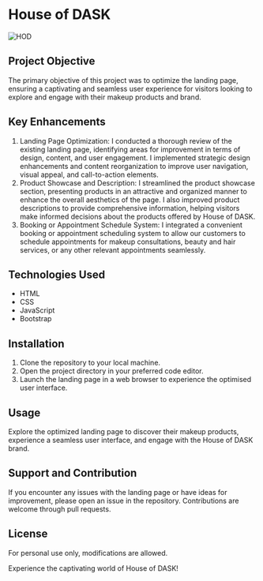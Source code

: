 # House of DASK

![HOD](https://github.com/techgirldiaries/daskbeauty/assets/55244578/e37358ad-79d5-4e4d-a70b-5ffe2ed449e6)

## Project Objective
The primary objective of this project was to optimize the landing page, ensuring a captivating and seamless user experience for visitors looking to explore and engage with their makeup products and brand.

## Key Enhancements
1. Landing Page Optimization: I conducted a thorough review of the existing landing page, identifying areas for improvement in terms of design, content, and user engagement. I implemented strategic design enhancements and content reorganization to improve user navigation, visual appeal, and call-to-action elements.
2. Product Showcase and Description: I streamlined the product showcase section, presenting products in an attractive and organized manner to enhance the overall aesthetics of the page. I also improved product descriptions to provide comprehensive information, helping visitors make informed decisions about the products offered by House of DASK.
3. Booking or Appointment Schedule System: I integrated a convenient booking or appointment scheduling system to allow our customers to schedule appointments for makeup consultations, beauty and hair services, or any other relevant appointments seamlessly.


## Technologies Used
- HTML
- CSS
- JavaScript
- Bootstrap

## Installation
1. Clone the repository to your local machine.
2. Open the project directory in your preferred code editor.
3. Launch the landing page in a web browser to experience the optimised user interface.

## Usage
Explore the optimized landing page to discover their makeup products, experience a seamless user interface, and engage with the House of DASK brand.

## Support and Contribution
If you encounter any issues with the landing page or have ideas for improvement, please open an issue in the repository. Contributions are welcome through pull requests.

## License
For personal use only, modifications are allowed.

Experience the captivating world of House of DASK!
